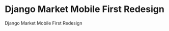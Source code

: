 Django Market Mobile First Redesign
===============================

Django Market Mobile First Redesign
